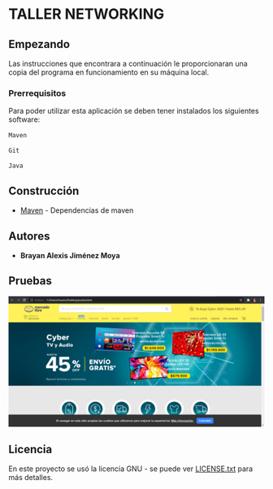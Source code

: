 # TALLER NETWORKING
## Empezando

Las instrucciones que encontrara a continuación le proporcionaran una copia del programa en funcionamiento en su máquina local.

### Prerrequisitos

Para poder utilizar esta aplicación se deben tener instalados los siguientes software:

```
Maven
```
```
Git
```
```
Java
```

## Construcción
* [Maven](https://maven.apache.org/) - Dependencias de maven

## Autores

* **Brayan Alexis Jiménez Moya**

## Pruebas
![](imgs/prueba.png)
## Licencia

En este proyecto se usó la licencia GNU - se puede ver [LICENSE.txt](LICENSE.txt) para más detalles.
